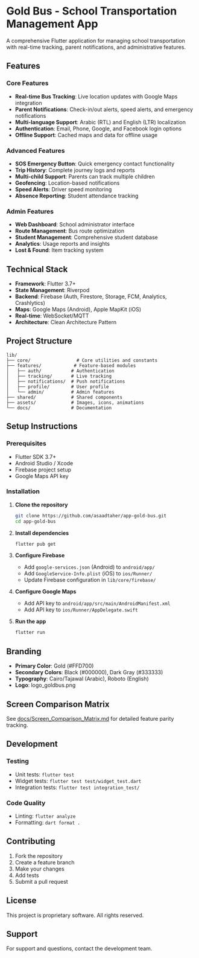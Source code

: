 # Gold Bus - School Transportation Management App

A comprehensive Flutter application for managing school transportation with real-time tracking, parent notifications, and administrative features.

## Features

### Core Features
- **Real-time Bus Tracking**: Live location updates with Google Maps integration
- **Parent Notifications**: Check-in/out alerts, speed alerts, and emergency notifications
- **Multi-language Support**: Arabic (RTL) and English (LTR) localization
- **Authentication**: Email, Phone, Google, and Facebook login options
- **Offline Support**: Cached maps and data for offline usage

### Advanced Features
- **SOS Emergency Button**: Quick emergency contact functionality
- **Trip History**: Complete journey logs and reports
- **Multi-child Support**: Parents can track multiple children
- **Geofencing**: Location-based notifications
- **Speed Alerts**: Driver speed monitoring
- **Absence Reporting**: Student attendance tracking

### Admin Features
- **Web Dashboard**: School administrator interface
- **Route Management**: Bus route optimization
- **Student Management**: Comprehensive student database
- **Analytics**: Usage reports and insights
- **Lost & Found**: Item tracking system

## Technical Stack

- **Framework**: Flutter 3.7+
- **State Management**: Riverpod
- **Backend**: Firebase (Auth, Firestore, Storage, FCM, Analytics, Crashlytics)
- **Maps**: Google Maps (Android), Apple MapKit (iOS)
- **Real-time**: WebSocket/MQTT
- **Architecture**: Clean Architecture Pattern

## Project Structure

```
lib/
├── core/                 # Core utilities and constants
├── features/            # Feature-based modules
│   ├── auth/           # Authentication
│   ├── tracking/       # Live tracking
│   ├── notifications/  # Push notifications
│   ├── profile/        # User profile
│   └── admin/          # Admin features
├── shared/             # Shared components
├── assets/             # Images, icons, animations
└── docs/               # Documentation
```

## Setup Instructions

### Prerequisites
- Flutter SDK 3.7+
- Android Studio / Xcode
- Firebase project setup
- Google Maps API key

### Installation

1. **Clone the repository**
   ```bash
   git clone https://github.com/asaadtaher/app-gold-bus.git
   cd app-gold-bus
   ```

2. **Install dependencies**
   ```bash
   flutter pub get
   ```

3. **Configure Firebase**
   - Add `google-services.json` (Android) to `android/app/`
   - Add `GoogleService-Info.plist` (iOS) to `ios/Runner/`
   - Update Firebase configuration in `lib/core/firebase/`

4. **Configure Google Maps**
   - Add API key to `android/app/src/main/AndroidManifest.xml`
   - Add API key to `ios/Runner/AppDelegate.swift`

5. **Run the app**
   ```bash
   flutter run
   ```

## Branding

- **Primary Color**: Gold (#FFD700)
- **Secondary Colors**: Black (#000000), Dark Gray (#333333)
- **Typography**: Cairo/Tajawal (Arabic), Roboto (English)
- **Logo**: logo_goldbus.png

## Screen Comparison Matrix

See [docs/Screen_Comparison_Matrix.md](docs/Screen_Comparison_Matrix.md) for detailed feature parity tracking.

## Development

### Testing
- Unit tests: `flutter test`
- Widget tests: `flutter test test/widget_test.dart`
- Integration tests: `flutter test integration_test/`

### Code Quality
- Linting: `flutter analyze`
- Formatting: `dart format .`

## Contributing

1. Fork the repository
2. Create a feature branch
3. Make your changes
4. Add tests
5. Submit a pull request

## License

This project is proprietary software. All rights reserved.

## Support

For support and questions, contact the development team.
